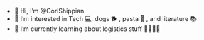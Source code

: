 - 👋 Hi, I’m @CoriShippian
- 👀 I’m interested in Tech 💻, dogs 🐕 , pasta 🍝 , and literature 📚
- 🌱 I’m currently learning about logistics stuff 🚒🚂🚅🚊

<!---
CoriShippian/CoriShippian is a ✨ special ✨ repository because its `README.md` (this file) appears on your GitHub profile.
You can click the Preview link to take a look at your changes.
--->
